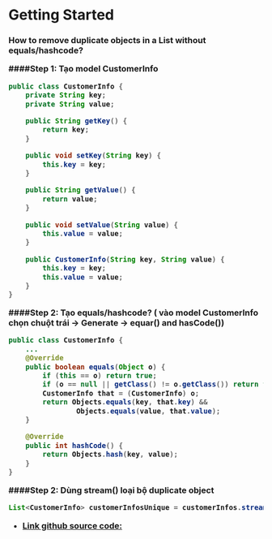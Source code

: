 # Getting Started

### How to remove duplicate objects in a List<Object> without equals/hashcode?

####Step 1: Tạo model CustomerInfo
```java
public class CustomerInfo {
    private String key;
    private String value;

    public String getKey() {
        return key;
    }

    public void setKey(String key) {
        this.key = key;
    }

    public String getValue() {
        return value;
    }

    public void setValue(String value) {
        this.value = value;
    }

    public CustomerInfo(String key, String value) {
        this.key = key;
        this.value = value;
    }
}
```
####Step 2: Tạo equals/hashcode? ( vào model CustomerInfo chọn chuột trái -> Generate -> equar() and hasCode())
```java
public class CustomerInfo {
    ...
    @Override
    public boolean equals(Object o) {
        if (this == o) return true;
        if (o == null || getClass() != o.getClass()) return false;
        CustomerInfo that = (CustomerInfo) o;
        return Objects.equals(key, that.key) &&
                Objects.equals(value, that.value);
    }

    @Override
    public int hashCode() {
        return Objects.hash(key, value);
    }
}
```
####Step 2: Dùng stream() loại bộ duplicate object
```java
List<CustomerInfo> customerInfosUnique = customerInfos.stream().distinct().collect(Collectors.toList());
```
* [Link github source code:](https://github.com/somethingsit/removeDublicateObject)
